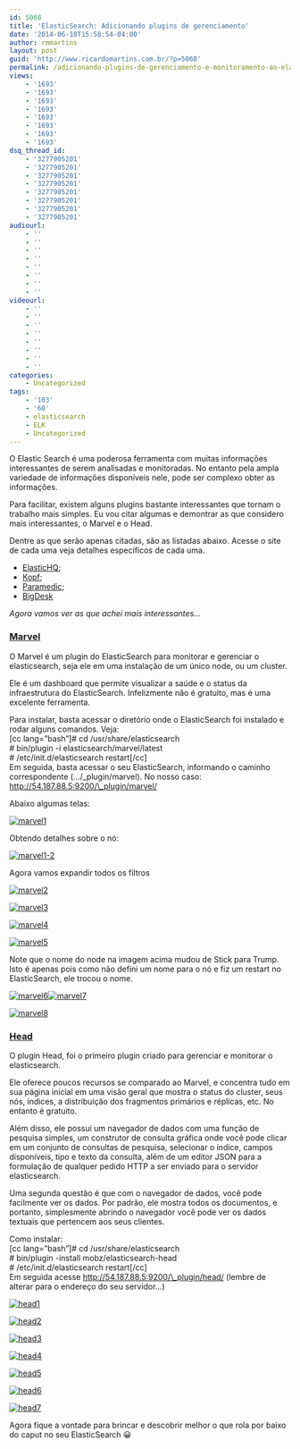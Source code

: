 ```yaml
---
id: 5068
title: 'ElasticSearch: Adicionando plugins de gerenciamento'
date: '2014-06-10T15:58:54-04:00'
author: rmmartins
layout: post
guid: 'http://www.ricardomartins.com.br/?p=5068'
permalink: /adicionando-plugins-de-gerenciamento-e-monitoramento-ao-elasticsearch/
views:
    - '1693'
    - '1693'
    - '1693'
    - '1693'
    - '1693'
    - '1693'
    - '1693'
    - '1693'
dsq_thread_id:
    - '3277905201'
    - '3277905201'
    - '3277905201'
    - '3277905201'
    - '3277905201'
    - '3277905201'
    - '3277905201'
    - '3277905201'
audiourl:
    - ''
    - ''
    - ''
    - ''
    - ''
    - ''
    - ''
    - ''
videourl:
    - ''
    - ''
    - ''
    - ''
    - ''
    - ''
    - ''
    - ''
categories:
    - Uncategorized
tags:
    - '103'
    - '60'
    - elasticsearch
    - ELK
    - Uncategorized
---
```


O Elastic Search é uma poderosa ferramenta com muitas informações interessantes de serem analisadas e monitoradas. No entanto pela ampla variedade de informações disponíveis nele, pode ser complexo obter as informações.

Para facilitar, existem alguns plugins bastante interessantes que tornam o trabalho mais simples. Eu vou citar algumas e demontrar as que considero mais interessantes, o Marvel e o Head.

Dentre as que serão apenas citadas, são as listadas abaixo. Acesse o site de cada uma veja detalhes específicos de cada uma.

- [ElasticHQ](http://www.elastichq.org/);
- [Kopf](https://github.com/lmenezes/elasticsearch-kopf);
- [Paramedic](https://github.com/karmi/elasticsearch-paramedic);
- [BigDesk](http://bigdesk.org/)

*Agora vamos ver as que achei mais interessantes…*

### [Marvel](http://www.elasticsearch.org/overview/marvel/)

O Marvel é um plugin do ElasticSearch para monitorar e gerenciar o elasticsearch, seja ele em uma instalação de um único node, ou um cluster.

Ele é um dashboard que permite visualizar a saúde e o status da infraestrutura do ElasticSearch. Infelizmente não é gratuito, mas é uma excelente ferramenta.

Para instalar, basta acessar o diretório onde o ElasticSearch foi instalado e rodar alguns comandos. Veja:  
\[cc lang=”bash”\]# cd /usr/share/elasticsearch  
\# bin/plugin -i elasticsearch/marvel/latest  
\# /etc/init.d/elasticsearch restart\[/cc\]  
Em seguida, basta acessar o seu ElasticSearch, informando o caminho correspondente (…/\_plugin/marvel). No nosso caso: http://54.187.88.5:9200/\_plugin/marvel/

Abaixo algumas telas:

[![marvel1](http://www.ricardomartins.com.br/media/marvel1.png)](http://www.ricardomartins.com.br/media/marvel1.png)

Obtendo detalhes sobre o nó:

[![marvel1-2](http://www.ricardomartins.com.br/media/marvel1-2.png)](http://www.ricardomartins.com.br/media/marvel1-2.png)

Agora vamos expandir todos os filtros

[![marvel2](http://www.ricardomartins.com.br/media/marvel2.png)](http://www.ricardomartins.com.br/media/marvel2.png)

[![marvel3](http://www.ricardomartins.com.br/media/marvel3.png)](http://www.ricardomartins.com.br/media/marvel3.png)

[![marvel4](http://www.ricardomartins.com.br/media/marvel4.png)](http://www.ricardomartins.com.br/media/marvel4.png)

[![marvel5](http://www.ricardomartins.com.br/media/marvel5.png)](http://www.ricardomartins.com.br/media/marvel5.png)

Note que o nome do node na imagem acima mudou de Stick para Trump. Isto é apenas pois como não defini um nome para o nó e fiz um restart no ElasticSearch, ele trocou o nome.

[![marvel6](http://www.ricardomartins.com.br/media/marvel6.png)](http://www.ricardomartins.com.br/media/marvel6.png)[![marvel7](http://www.ricardomartins.com.br/media/marvel71.png)](http://www.ricardomartins.com.br/media/marvel71.png)

[![marvel8](http://www.ricardomartins.com.br/media/marvel8.png)](http://www.ricardomartins.com.br/media/marvel8.png)

### [Head](http://mobz.github.io/elasticsearch-head/)

O plugin Head, foi o primeiro plugin criado para gerenciar e monitorar o elasticsearch.

Ele oferece poucos recursos se comparado ao Marvel, e concentra tudo em sua página inicial em uma visão geral que mostra o status do cluster, seus nós, índices, a distribuição dos fragmentos primários e réplicas, etc. No entanto é gratuito.

Além disso, ele possui um navegador de dados com uma função de pesquisa simples, um construtor de consulta gráfica onde você pode clicar em um conjunto de consultas de pesquisa, selecionar o índice, campos disponíveis, tipo e texto da consulta, além de um editor JSON para a formulação de qualquer pedido HTTP a ser enviado para o servidor elasticsearch.

Uma segunda questão é que com o navegador de dados, você pode facilmente ver os dados. Por padrão, ele mostra todos os documentos, e portanto, simplesmente abrindo o navegador você pode ver os dados textuais que pertencem aos seus clientes.

Como instalar:  
\[cc lang=”bash”\]# cd /usr/share/elasticsearch  
\# bin/plugin -install mobz/elasticsearch-head  
\# /etc/init.d/elasticsearch restart\[/cc\]  
Em seguida acesse http://54.187.88.5:9200/\_plugin/head/ (lembre de alterar para o endereço do seu servidor…)

[![head1](http://www.ricardomartins.com.br/media/head1.png)](http://www.ricardomartins.com.br/media/head1.png)

[![head2](http://www.ricardomartins.com.br/media/head2.png)](http://www.ricardomartins.com.br/media/head2.png)

[![head3](http://www.ricardomartins.com.br/media/head3.png)](http://www.ricardomartins.com.br/media/head3.png)

[![head4](http://www.ricardomartins.com.br/media/head4.png)](http://www.ricardomartins.com.br/media/head4.png)

[![head5](http://www.ricardomartins.com.br/media/head5.png)](http://www.ricardomartins.com.br/media/head5.png)

[![head6](http://www.ricardomartins.com.br/media/head6.png)](http://www.ricardomartins.com.br/media/head6.png)

[![head7](http://www.ricardomartins.com.br/media/head7.png)](http://www.ricardomartins.com.br/media/head7.png)

Agora fique a vontade para brincar e descobrir melhor o que rola por baixo do caput no seu ElasticSearch 😀
